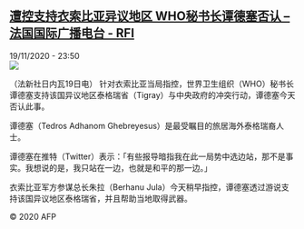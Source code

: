 <!--1605830124000-->
[遭控支持衣索比亚异议地区 WHO秘书长谭德塞否认 – 法国国际广播电台 - RFI](http://www.rfi.fr//cn/contenu/20201119-%E9%81%AD%E6%8E%A7%E6%94%AF%E6%8C%81%E8%A1%A3%E7%B4%A2%E6%AF%94%E4%BA%9A%E5%BC%82%E8%AE%AE%E5%9C%B0%E5%8C%BA-who%E7%A7%98%E4%B9%A6%E9%95%BF%E8%B0%AD%E5%BE%B7%E5%A1%9E%E5%90%A6%E8%AE%A4)
------

<div>19/11/2020 - 23:50</div><img src="https://s.rfi.fr/media/display/3b9ebac0-2abb-11eb-83e3-005056bff430/w:310/p:16x9/int0003b.201120065003.jpg"><div class="t-content__body u-clearfix"><p>（法新社日内瓦19日电）    针对衣索比亚当局指控，世界卫生组织（WHO）秘书长谭德塞支持该国异议地区泰格瑞省（Tigray）与中央政府的冲突行动，谭德塞今天否认此事。</p><p>    谭德塞（Tedros Adhanom Ghebreyesus）是最受瞩目的旅居海外泰格瑞裔人士。</p><p>    谭德塞在推特（Twitter）表示：「有些报导暗指我在此一局势中选边站，那不是事实。我想说的是，我只站在一边，也就是和平的那一边。」</p><p>    衣索比亚军方参谋总长朱拉（Berhanu Jula）今天稍早指控，谭德塞透过游说支持该国异议地区泰格瑞省，并且帮助当地取得武器。</p><p class="t-copyright">© 2020 AFP</p>        </div>
